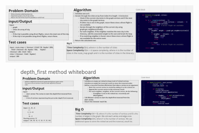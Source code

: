 ![alt text](./Screenshot%202023-08-14%20213543.png)

>depth_first method whiteboard
![alt text](./Screenshot%202023-08-16%20191542.png)